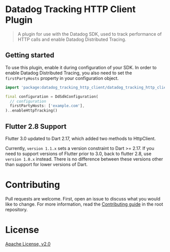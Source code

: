 
# Datadog Tracking HTTP Client Plugin

> A plugin for use with the Datadog SDK, used to track performance of HTTP calls and enable Datadog Distributed Tracing.

## Getting started

To use this plugin, enable it during configuration of your SDK. In order to enable Datadog Distributed Tracing, you also need to set the `firstPartyHosts` property in your configuration object.

```dart
import 'package:datadog_tracking_http_client/datadog_tracking_http_client.dart';

final configuration = DdSdkConfiguration(
  // configuration
  firstPartyHosts: ['example.com'],
)..enableHttpTracking()
```

## Flutter 2.8 Support

Flutter 3.0 updated to Dart 2.17, which added two methods to HttpClient. 

Currently, `version 1.1.x` sets a version constraint to Dart >= 2.17. If you need to support versions of Flutter prior to 3.0, back to flutter 2.8, use `version 1.0.x` instead. There is no difference between these versions other than support for lower versions of Dart.
  
# Contributing

Pull requests are welcome. First, open an issue to discuss what you would like
to change. For more information, read the [Contributing
guide](../../CONTRIBUTING.md) in the root repository.

# License

[Apache License, v2.0](LICENSE)